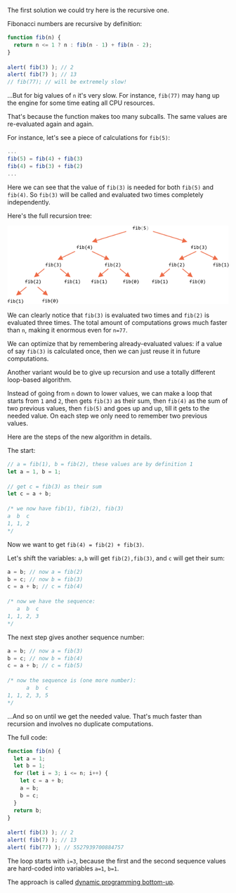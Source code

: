 The first solution we could try here is the recursive one.

Fibonacci numbers are recursive by definition:

```js run
function fib(n) {
  return n <= 1 ? n : fib(n - 1) + fib(n - 2);
}

alert( fib(3) ); // 2
alert( fib(7) ); // 13
// fib(77); // will be extremely slow!
```

...But for big values of `n` it's very slow. For instance, `fib(77)` may hang up the engine for some time eating all CPU resources.

That's because the function makes too many subcalls. The same values are re-evaluated again and again.

For instance, let's see a piece of calculations for `fib(5)`:

```js no-beautify
...
fib(5) = fib(4) + fib(3)
fib(4) = fib(3) + fib(2)
...
```

Here we can see that the value of `fib(3)` is needed for both `fib(5)` and `fib(4)`. So `fib(3)` will be called and evaluated two times completely independently.

Here's the full recursion tree:

![fibonacci recursion tree](fibonacci-recursion-tree.png)

We can clearly notice that `fib(3)` is evaluated two times and `fib(2)` is evaluated three times. The total amount of computations grows much faster than `n`, making it enormous even for `n=77`.

We can optimize that by remembering already-evaluated values: if a value of say `fib(3)` is calculated once, then we can just reuse it in future computations.

Another variant would be to give up recursion and use a totally different loop-based algorithm.

Instead of going from `n` down to lower values, we can make a loop that starts from `1` and `2`, then gets `fib(3)` as their sum, then `fib(4)` as the sum of two previous values, then `fib(5)` and goes up and up, till it gets to the needed value. On each step we only need to remember two previous values.

Here are the steps of the new algorithm in details.

The start:

```js
// a = fib(1), b = fib(2), these values are by definition 1
let a = 1, b = 1;

// get c = fib(3) as their sum
let c = a + b;

/* we now have fib(1), fib(2), fib(3)
a  b  c
1, 1, 2
*/
```

Now we want to get `fib(4) = fib(2) + fib(3)`.

Let's shift the variables: `a,b` will get `fib(2),fib(3)`, and `c` will get their sum:

```js no-beautify
a = b; // now a = fib(2)
b = c; // now b = fib(3)
c = a + b; // c = fib(4)

/* now we have the sequence:
   a  b  c
1, 1, 2, 3
*/
```

The next step gives another sequence number:

```js no-beautify
a = b; // now a = fib(3)
b = c; // now b = fib(4)
c = a + b; // c = fib(5)

/* now the sequence is (one more number):
      a  b  c
1, 1, 2, 3, 5
*/
```

...And so on until we get the needed value. That's much faster than recursion and involves no duplicate computations.

The full code:

```js run
function fib(n) {
  let a = 1;
  let b = 1;
  for (let i = 3; i <= n; i++) {
    let c = a + b;
    a = b;
    b = c;
  }
  return b;
}

alert( fib(3) ); // 2
alert( fib(7) ); // 13
alert( fib(77) ); // 5527939700884757
```

The loop starts with `i=3`, because the first and the second sequence values are hard-coded into variables `a=1`, `b=1`.

The approach is called [dynamic programming bottom-up](https://en.wikipedia.org/wiki/Dynamic_programming).
